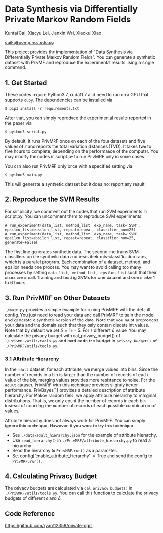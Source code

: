 # Data Synthesis via Differentially Private Markov Random Fields

Kuntai Cai, Xiaoyu Lei, Jianxin Wei, Xiaokui Xiao

caikt@comp.nus.edu.sg

This project provides the implementation of "Data Synthesis via Differentially Private Markov Random Fields". You can generate a synthetic dataset with PrivMF and reproduce the experimental results using a single command.


## 1. Get Started

These codes require Python3.7, cuda11.7 and need to run on a GPU that supports `cupy`. The dependencies can be installed via

    $ pip3 install -r requirements.txt

After that, you can simply reproduce the experimental results reported in the paper via

    $ python3 script.py

By default, it runs PrivMRF once on each of the four datasets and five values of $\epsilon$ and reports the total variation distances (TVD). It takes two to five hours to complete, depending on the performance of the computer. You may modify the codes in script.py to run PrivMRF only in some cases.

You can also run PrivMRF only once with a specified setting via

    $ python3 main.py

This will generate a synthetic dataset but it does not report any result.

## 2. Reproduce the SVM Results

For simplicity, we comment out the codes that run SVM experiments in script.py. You can uncomment them to reproduce SVM experiments.

    # run_experiment(data_list, method_list, exp_name, task='SVM', epsilon_list=epsilon_list, repeat=repeat, classifier_num=25)
    # run_experiment(data_list, method_list, exp_name, task='SVM', epsilon_list=epsilon_list, repeat=repeat, classifier_num=25, generate=False)

The first line generates synthetic data. The second line trains SVM classifiers on the synthetic data and tests their mis-classification rates, which is a parallel program. Each combination of a dataset, method, and epsilon needs one process. You may want to avoid calling too many processes by setting `data_list, method_list, epsilon_list` such that their sizes are small. Training and testing SVMs for one dataset and one $\epsilon$ take 1 to 6 hours.

## 3. Run PrivMRF on Other Datasets

`./main.py` provides a simple example for runing PrivMRF with the default config. You just need to read your data and call PrivMRF to train the model and generate a synthetic version of the data. Note that you must preprocess your data and the domain such that they only contain discete int values. Note that by default we set $\delta=1e-5$. For a different $\delta$ value, You may calculate the privacy budget with cal_privacy_budget() of `./PrivMRF/utils/tools.py` and hard code the budget in `privacy_budget()` of `./PrivMRF/utils/tools.py`.


### 3.1 Attribute Hierarchy

In the `adult` dataset, for each attribute, we merge values into bins. Since the number of records in a bin is larger than the number of records of each value of the bin, merging values provides more resistance to noise. For the `adult` dataset, PrivMRF with this technique provides slightly better performance. PrivBayes[1] provides a detailed description of attribute hierarchy. For Makov random field, we apply attribute hierarchy to marginal distributions. That is, we only count the number of records in each bin instead of counting the number of records of each possible combination of values.

Attribute hierarchy does not always work for PrivMRF. You can simply ignore this technique. However, if you want to try this technique
*   See `./data/adult_hierarchy.json` for the example of attribute hierarchy.
*   Use `read_hierarchy()` in `./PrivMRF/attribute_hierarchy.py` to read a hierarchy
*   Send the hierarchy to `PrivMRF.run()` as a parameter.
*   Set config['enable_attribute_hierarchy'] = True and send the config to `PrivMRF.run()`.

## 4. Calculating Privacy Budget

The privacy budgets are calculated via `cal_privacy_budget()` in `./PrivMRF/utils/tools.py`. You can call this function to calculate the privacy budgets of different $\epsilon$ and $\delta$.

## Code Reference

https://github.com/ryan112358/private-pgm